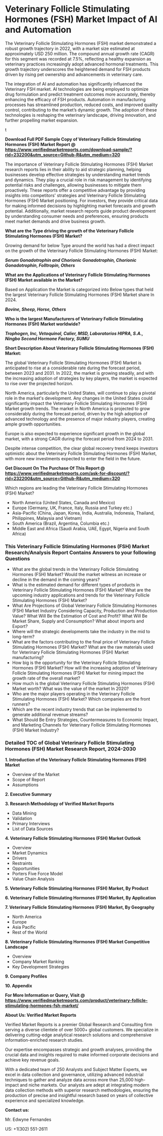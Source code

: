 <meta name="title" content="Global Veterinary Follicle Stimulating Hormones (FSH) Market Impact of AI and Automation"><meta name="description" content="The Veterinary Follicle Stimulating Hormones (FSH) market demonstrated a robust growth trajectory in 2022, with a market size estimated at approximately USD 250 millio"><meta name="title" content="Veterinary Follicle Stimulating Hormones (FSH) Market Size, Share, Scope, Trends, Growth, Opportunities, Analysis, Forecast"><h1>Veterinary Follicle Stimulating Hormones (FSH) Market Impact of AI and Automation</h1><p>The Veterinary Follicle Stimulating Hormones (FSH) market demonstrated a robust growth trajectory in 2022, with a market size estimated at approximately USD 250 million. The compound annual growth rate (CAGR) for this segment was recorded at 7.5%, reflecting a healthy expansion as veterinary practices increasingly adopt advanced hormonal treatments. This growth trajectory underscores the heightened demand for FSH products driven by rising pet ownership and advancements in veterinary care.</p><p>The integration of AI and automation has significantly influenced the Veterinary FSH market. AI technologies are being employed to optimize drug formulation and predict treatment outcomes more accurately, thereby enhancing the efficacy of FSH products. Automation in manufacturing processes has streamlined production, reduced costs, and improved quality control, contributing to the market’s dynamic growth. The adoption of these technologies is reshaping the veterinary landscape, driving innovation, and further propelling market expansion.</p>t</p><p id="" class=""><strong>Download Full PDF Sample Copy of Veterinary Follicle Stimulating Hormones (FSH) Market Report @ <a href="https://www.verifiedmarketreports.com/download-sample/?rid=232200&utm_source=Github-R&utm_medium=320" target="_blank">https://www.verifiedmarketreports.com/download-sample/?rid=232200&utm_source=Github-R&utm_medium=320</a></strong></p><p>The importance of&nbsp;Veterinary Follicle Stimulating Hormones (FSH) Market research reports lies in their ability to aid strategic planning, helping businesses develop effective strategies by understanding market trends and dynamics. They play a crucial role in risk management by identifying potential risks and challenges, allowing businesses to mitigate them proactively. These reports offer a competitive advantage by providing insights into competitors' strategies and Veterinary Follicle Stimulating Hormones (FSH) Market positioning. For investors, they provide critical data for making informed decisions by highlighting market forecasts and growth potential. Additionally, market research reports guide product development by understanding consumer needs and preferences, ensuring products meet market demands and drive business growth.</p><p><strong>What are the&nbsp;Type driving the growth of the Veterinary Follicle Stimulating Hormones (FSH) Market?</strong></p><p id="" class="">Growing demand for below Type around the world has had a direct impact on the growth of the Veterinary Follicle Stimulating Hormones (FSH) Market:</p><em><strong>Serum Gonadotrophin and Chorionic Gonadotrophin, Chorionic Gonadotrophin, Folltropin, Others</strong></em></p><strong>What are the&nbsp;Applications&nbsp;of Veterinary Follicle Stimulating Hormones (FSH) Market available in the Market?</strong></p><p id="" class="">Based on Application the Market is categorized into Below types that held the largest Veterinary Follicle Stimulating Hormones (FSH) Market share In 2024.</p><em><strong>Bovine, Sheep, Horse, Others</strong></em></p><strong>Who is the largest Manufacturers of Veterinary Follicle Stimulating Hormones (FSH) Market worldwide?</strong></p><p><em><strong>Trophogen, Inc, Vetoquinol, Calier, MSD, Laboratorios HIPRA, S.A., Ningbo Second Hormone Factory, SUMU</strong></em></p><p id="" class=""><strong>Short Description About Veterinary Follicle Stimulating Hormones (FSH) Market:</strong></p><p>The global Veterinary Follicle Stimulating Hormones (FSH) Market is anticipated to rise at a considerable rate during the forecast period, between 2023 and 2031. In 2022, the market is growing steadily, and with the increasing adoption of strategies by key players, the market is expected to rise over the projected horizon.</p><p>North America, particularly the United States, will continue to play a pivotal role in the market's development. Any changes in the United States could significantly impact the Veterinary Follicle Stimulating Hormones (FSH) Market growth trends. The market in North America is projected to grow considerably during the forecast period, driven by the high adoption of advanced technology and the presence of major industry players, creating ample growth opportunities.</p><p>Europe is also expected to experience significant growth in the global market, with a strong CAGR during the forecast period from 2024 to 2031.</p><p>Despite intense competition, the clear global recovery trend keeps investors optimistic about the Veterinary Follicle Stimulating Hormones (FSH) Market, with more new investments expected to enter the field in the future.</p><p id="" class=""><strong>Get Discount On The Purchase Of This Report @ <a href="https://www.verifiedmarketreports.com/ask-for-discount/?rid=232200&utm_source=Github-R&utm_medium=320" target="_blank">https://www.verifiedmarketreports.com/ask-for-discount/?rid=232200&utm_source=Github-R&utm_medium=320</a></strong></p>Which regions are leading the Veterinary Follicle Stimulating Hormones (FSH) Market?</p><ul><li>North America (United States, Canada and Mexico)</li><li>Europe (Germany, UK, France, Italy, Russia and Turkey etc.)</li><li>Asia-Pacific (China, Japan, Korea, India, Australia, Indonesia, Thailand, Philippines, Malaysia and Vietnam)</li><li>South America (Brazil, Argentina, Columbia etc.)</li><li>Middle East and Africa (Saudi Arabia, UAE, Egypt, Nigeria and South Africa)</li></ul><h3 id="" class="">This Veterinary Follicle Stimulating Hormones (FSH) Market Research/Analysis Report Contains Answers to your following Questions</h3><ul><li>What are the global trends in the Veterinary Follicle Stimulating Hormones (FSH) Market? Would the market witness an increase or decline in the demand in the coming years?</li><li>What is the estimated demand for different types of products in Veterinary Follicle Stimulating Hormones (FSH) Market? What are the upcoming industry applications and trends for the Veterinary Follicle Stimulating Hormones (FSH) Market?</li><li>What Are Projections of Global Veterinary Follicle Stimulating Hormones (FSH) Market Industry Considering Capacity, Production and Production Value? What Will Be the Estimation of Cost and Profit? What Will Be Market Share, Supply and Consumption? What about imports and Export?</li><li>Where will the strategic developments take the industry in the mid to long-term?</li><li>What are the factors contributing to the final price of Veterinary Follicle Stimulating Hormones (FSH) Market? What are the raw materials used for Veterinary Follicle Stimulating Hormones (FSH) Market manufacturing?</li><li>How big is the opportunity for the Veterinary Follicle Stimulating Hormones (FSH) Market? How will the increasing adoption of Veterinary Follicle Stimulating Hormones (FSH) Market for mining impact the growth rate of the overall market?</li><li>How much is the global Veterinary Follicle Stimulating Hormones (FSH) Market worth? What was the value of the market In 2020?</li><li>Who are the major players operating in the Veterinary Follicle Stimulating Hormones (FSH) Market? Which companies are the front runners?</li><li>Which are the recent industry trends that can be implemented to generate additional revenue streams?</li><li>What Should Be Entry Strategies, Countermeasures to Economic Impact, and Marketing Channels for Veterinary Follicle Stimulating Hormones (FSH) Market Industry?</li></ul><h3 id="" class="">Detailed TOC of Global Veterinary Follicle Stimulating Hormones (FSH) Market Research Report, 2024-2030</h3><p id="" class=""><strong>1. Introduction of the Veterinary Follicle Stimulating Hormones (FSH) Market</strong></p><ul><li>Overview of the Market</li><li>Scope of Report</li><li>Assumptions</li></ul><p id="" class=""><strong>2. Executive Summary</strong></p><p id="" class=""><strong>3. Research Methodology of Verified Market Reports</strong></p><ul><li>Data Mining</li><li>Validation</li><li>Primary Interviews</li><li>List of Data Sources</li></ul><p id="" class=""><strong>4. Veterinary Follicle Stimulating Hormones (FSH) Market Outlook</strong></p><ul><li>Overview</li><li>Market Dynamics</li><li>Drivers</li><li>Restraints</li><li>Opportunities</li><li>Porters Five Force Model</li><li>Value Chain Analysis</li></ul><p id="" class=""><strong>5. Veterinary Follicle Stimulating Hormones (FSH) Market, By Product</strong></p><p id="" class=""><strong>6. Veterinary Follicle Stimulating Hormones (FSH) Market, By Application</strong></p><p id="" class=""><strong>7. Veterinary Follicle Stimulating Hormones (FSH) Market, By Geography</strong></p><ul><li>North America</li><li>Europe</li><li>Asia Pacific</li><li>Rest of the World</li></ul><p id="" class=""><strong>8. Veterinary Follicle Stimulating Hormones (FSH) Market Competitive Landscape</strong></p><ul><li>Overview</li><li>Company Market Ranking</li><li>Key Development Strategies</li></ul><p id="" class=""><strong>9. Company Profiles</strong></p><p id="" class=""><strong>10. Appendix</strong></p><p id="" class=""><strong>For More Information or Query, Visit @ <a href="https://www.verifiedmarketreports.com/product/veterinary-follicle-stimulating-hormones-fsh-market/" target="_blank">https://www.verifiedmarketreports.com/product/veterinary-follicle-stimulating-hormones-fsh-market/</a></strong></p><p id="" class=""><strong>About Us: Verified Market Reports</strong></p><p id="" class="">Verified Market Reports is a premier Global Research and Consulting firm serving a diverse clientele of over 5000+ global customers. We specialize in delivering cutting-edge analytical research solutions and comprehensive information-enriched research studies.</p><p id="" class="">Our expertise encompasses strategic and growth analyses, providing the crucial data and insights required to make informed corporate decisions and achieve key revenue goals.</p><p id="" class="">With a dedicated team of 250 Analysts and Subject Matter Experts, we excel in data collection and governance, utilizing advanced industrial techniques to gather and analyze data across more than 25,000 high-impact and niche markets. Our analysts are adept at integrating modern data collection methods with superior research methodologies, ensuring the production of precise and insightful research based on years of collective experience and specialized knowledge.</p><p id="" class=""><strong>Contact us:</strong></p><p id="" class="">Mr. Edwyne Fernandes</p><p id="" class="">US: +1(302) 551-2611</p>